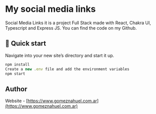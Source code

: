 # My social media links

Social Media Links it is a project Full Stack made with React, Chakra UI, Typescript and Express JS. You can find the code on my Github. 

## 🚀 Quick start

Navigate into your new site’s directory and start it up.

```js
npm install
Create a new .env file and add the environment variables
npm start
```

## Author

Website - [https://www.gomeznahuel.com.ar](https://www.gomeznahuel.com.ar)